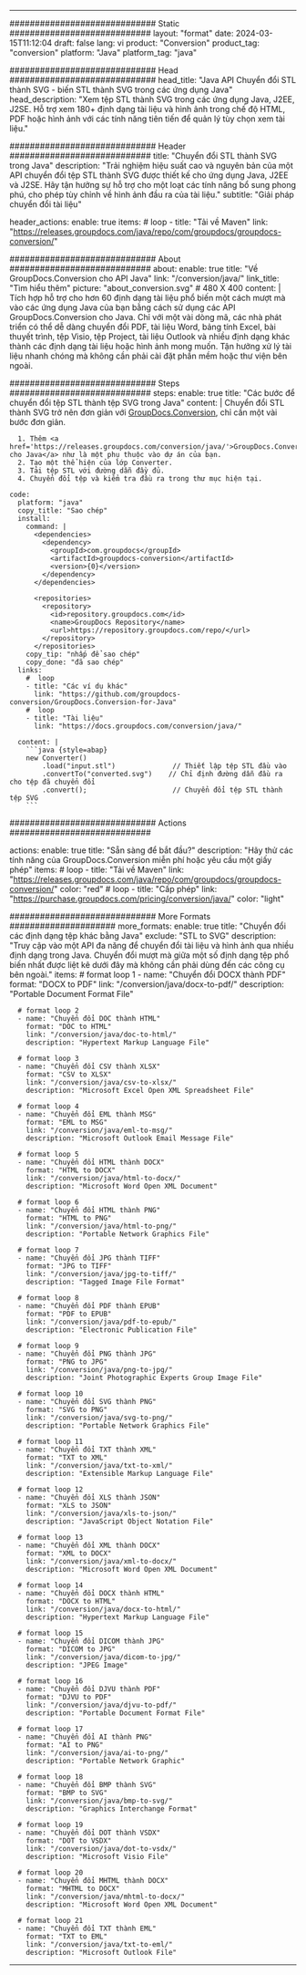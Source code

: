  
---
############################# Static ############################
layout: "format"
date: 2024-03-15T11:12:04
draft: false
lang: vi
product: "Conversion"
product_tag: "conversion"
platform: "Java"
platform_tag: "java"

############################# Head #############################
head_title: "Java API Chuyển đổi STL thành SVG - biến STL thành SVG trong các ứng dụng Java"
head_description: "Xem tệp STL thành SVG trong các ứng dụng Java, J2EE, J2SE. Hỗ trợ xem 180+ định dạng tài liệu và hình ảnh trong chế độ HTML, PDF hoặc hình ảnh với các tính năng tiên tiến để quản lý tùy chọn xem tài liệu."

############################# Header ############################
title: "Chuyển đổi STL thành SVG trong Java" 
description: "Trải nghiệm hiệu suất cao và nguyên bản của một API chuyển đổi tệp STL thành SVG được thiết kế cho ứng dụng Java, J2EE và J2SE. Hãy tận hưởng sự hỗ trợ cho một loạt các tính năng bổ sung phong phú, cho phép tùy chỉnh về hình ảnh đầu ra của tài liệu." 
subtitle: "Giải pháp chuyển đổi tài liệu" 

header_actions:
  enable: true
  items:
    #  loop
    - title: "Tải về Maven"
      link: "https://releases.groupdocs.com/java/repo/com/groupdocs/groupdocs-conversion/"


############################# About ############################
about:
    enable: true
    title: "Về GroupDocs.Conversion cho API Java"
    link: "/conversion/java/"
    link_title: "Tìm hiểu thêm"
    picture: "about_conversion.svg" # 480 X 400
    content: |
      Tích hợp hỗ trợ cho hơn 60 định dạng tài liệu phổ biến một cách mượt mà vào các ứng dụng Java của bạn bằng cách sử dụng các API GroupDocs.Conversion cho Java. Chỉ với một vài dòng mã, các nhà phát triển có thể dễ dàng chuyển đổi PDF, tài liệu Word, bảng tính Excel, bài thuyết trình, tệp Visio, tệp Project, tài liệu Outlook và nhiều định dạng khác thành các định dạng tài liệu hoặc hình ảnh mong muốn. Tận hưởng xử lý tài liệu nhanh chóng mà không cần phải cài đặt phần mềm hoặc thư viện bên ngoài.


############################# Steps ############################
steps:
    enable: true
    title: "Các bước để chuyển đổi tệp STL thành tệp SVG trong Java" 
    content: |
      Chuyển đổi STL thành SVG trở nên đơn giản với <a href='https://products.groupdocs.com/conversion/java/'>GroupDocs.Conversion</a>, chỉ cần một vài bước đơn giản.
      
      1. Thêm <a href='https://releases.groupdocs.com/conversion/java/'>GroupDocs.Conversion cho Java</a> như là một phụ thuộc vào dự án của bạn. 
      2. Tạo một thể hiện của lớp Converter.  
      3. Tải tệp STL với đường dẫn đầy đủ. 
      4. Chuyển đổi tệp và kiểm tra đầu ra trong thư mục hiện tại. 
   
    code:
      platform: "java"
      copy_title: "Sao chép"
      install:
        command: |
          <dependencies>
            <dependency>
              <groupId>com.groupdocs</groupId>
              <artifactId>groupdocs-conversion</artifactId>
              <version>{0}</version>
            </dependency>
          </dependencies>

          <repositories>
            <repository>
              <id>repository.groupdocs.com</id>
              <name>GroupDocs Repository</name>
              <url>https://repository.groupdocs.com/repo/</url>
            </repository>
          </repositories>
        copy_tip: "nhấp để sao chép"
        copy_done: "đã sao chép"
      links:
        #  loop
        - title: "Các ví dụ khác"
          link: "https://github.com/groupdocs-conversion/GroupDocs.Conversion-for-Java"
        #  loop
        - title: "Tài liệu"
          link: "https://docs.groupdocs.com/conversion/java/"
          
      content: |
        ```java {style=abap}
        new Converter()
            .load("input.stl")              // Thiết lập tệp STL đầu vào
            .convertTo("converted.svg")    // Chỉ định đường dẫn đầu ra cho tệp đã chuyển đổi
            .convert();                     // Chuyển đổi tệp STL thành tệp SVG        
        ```            

############################# Actions ############################

actions:
  enable: true
  title: "Sẵn sàng để bắt đầu?"
  description: "Hãy thử các tính năng của GroupDocs.Conversion miễn phí hoặc yêu cầu một giấy phép"
  items:
    #  loop
    - title: "Tải về Maven"
      link: "https://releases.groupdocs.com/java/repo/com/groupdocs/groupdocs-conversion/"
      color: "red"
        #  loop
    - title: "Cấp phép"
      link: "https://purchase.groupdocs.com/pricing/conversion/java/"
      color: "light"


############################# More Formats #####################
more_formats:
    enable: true
    title: "Chuyển đổi các định dạng tệp khác bằng Java"
    exclude: "STL to SVG"
    description: "Truy cập vào một API đa năng để chuyển đổi tài liệu và hình ảnh qua nhiều định dạng trong Java. Chuyển đổi mượt mà giữa một số định dạng tệp phổ biến nhất được liệt kê dưới đây mà không cần phải dùng đến các công cụ bên ngoài."
    items: 
      # format loop 1
      - name: "Chuyển đổi DOCX thành PDF"
        format: "DOCX to PDF"
        link: "/conversion/java/docx-to-pdf/"
        description: "Portable Document Format File"

      # format loop 2
      - name: "Chuyển đổi DOC thành HTML"
        format: "DOC to HTML"
        link: "/conversion/java/doc-to-html/"
        description: "Hypertext Markup Language File"

      # format loop 3
      - name: "Chuyển đổi CSV thành XLSX"
        format: "CSV to XLSX"
        link: "/conversion/java/csv-to-xlsx/"
        description: "Microsoft Excel Open XML Spreadsheet File"

      # format loop 4
      - name: "Chuyển đổi EML thành MSG"
        format: "EML to MSG"
        link: "/conversion/java/eml-to-msg/"
        description: "Microsoft Outlook Email Message File"

      # format loop 5
      - name: "Chuyển đổi HTML thành DOCX"
        format: "HTML to DOCX"
        link: "/conversion/java/html-to-docx/"
        description: "Microsoft Word Open XML Document"

      # format loop 6
      - name: "Chuyển đổi HTML thành PNG"
        format: "HTML to PNG"
        link: "/conversion/java/html-to-png/"
        description: "Portable Network Graphics File"

      # format loop 7
      - name: "Chuyển đổi JPG thành TIFF"
        format: "JPG to TIFF"
        link: "/conversion/java/jpg-to-tiff/"
        description: "Tagged Image File Format"

      # format loop 8
      - name: "Chuyển đổi PDF thành EPUB"
        format: "PDF to EPUB"
        link: "/conversion/java/pdf-to-epub/"
        description: "Electronic Publication File"

      # format loop 9
      - name: "Chuyển đổi PNG thành JPG"
        format: "PNG to JPG"
        link: "/conversion/java/png-to-jpg/"
        description: "Joint Photographic Experts Group Image File"

      # format loop 10
      - name: "Chuyển đổi SVG thành PNG"
        format: "SVG to PNG"
        link: "/conversion/java/svg-to-png/"
        description: "Portable Network Graphics File"

      # format loop 11
      - name: "Chuyển đổi TXT thành XML"
        format: "TXT to XML"
        link: "/conversion/java/txt-to-xml/"
        description: "Extensible Markup Language File"

      # format loop 12
      - name: "Chuyển đổi XLS thành JSON"
        format: "XLS to JSON"
        link: "/conversion/java/xls-to-json/"
        description: "JavaScript Object Notation File"

      # format loop 13
      - name: "Chuyển đổi XML thành DOCX"
        format: "XML to DOCX"
        link: "/conversion/java/xml-to-docx/"
        description: "Microsoft Word Open XML Document"

      # format loop 14
      - name: "Chuyển đổi DOCX thành HTML"
        format: "DOCX to HTML"
        link: "/conversion/java/docx-to-html/"
        description: "Hypertext Markup Language File" 

      # format loop 15
      - name: "Chuyển đổi DICOM thành JPG" 
        format: "DICOM to JPG"
        link: "/conversion/java/dicom-to-jpg/"
        description: "JPEG Image" 

      # format loop 16
      - name: "Chuyển đổi DJVU thành PDF"
        format: "DJVU to PDF"
        link: "/conversion/java/djvu-to-pdf/"
        description: "Portable Document Format File" 

      # format loop 17
      - name: "Chuyển đổi AI thành PNG"
        format: "AI to PNG"
        link: "/conversion/java/ai-to-png/"
        description: "Portable Network Graphic" 
      
      # format loop 18
      - name: "Chuyển đổi BMP thành SVG"
        format: "BMP to SVG"
        link: "/conversion/java/bmp-to-svg/"
        description: "Graphics Interchange Format"

      # format loop 19
      - name: "Chuyển đổi DOT thành VSDX"
        format: "DOT to VSDX"
        link: "/conversion/java/dot-to-vsdx/"
        description: "Microsoft Visio File"

      # format loop 20
      - name: "Chuyển đổi MHTML thành DOCX"
        format: "MHTML to DOCX"
        link: "/conversion/java/mhtml-to-docx/"
        description: "Microsoft Word Open XML Document"

      # format loop 21
      - name: "Chuyển đổi TXT thành EML"
        format: "TXT to EML"
        link: "/conversion/java/txt-to-eml/"
        description: "Microsoft Outlook File"

---
